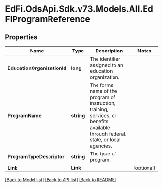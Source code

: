 # EdFi.OdsApi.Sdk.v73.Models.All.EdFiProgramReference

## Properties

Name | Type | Description | Notes
------------ | ------------- | ------------- | -------------
**EducationOrganizationId** | **long** | The identifier assigned to an education organization. | 
**ProgramName** | **string** | The formal name of the program of instruction, training, services, or benefits available through federal, state, or local agencies. | 
**ProgramTypeDescriptor** | **string** | The type of program. | 
**Link** | [**Link**](Link.md) |  | [optional] 

[[Back to Model list]](../../README.md#documentation-for-models) [[Back to API list]](../../README.md#documentation-for-api-endpoints) [[Back to README]](../../README.md)

